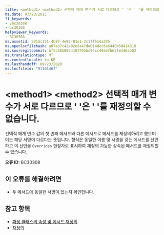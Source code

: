 ```yaml
---
title: <method1> <method2> 선택적 매개 변수가 서로 다르므로 ' '은 ' '를 재정의할 수 없습니다.
ms.date: 07/20/2015
f1_keywords:
- vbc30308
- bc30308
helpviewer_keywords:
- BC30308
ms.assetid: 591dc351-4b87-4e92-81e1-2c1ff51da295
ms.openlocfilehash: a07a37c42a02eda47de014dec6a6440b5d414819
ms.sourcegitcommit: bf5c5850654187705bc94cc40ebfb62fe346ab02
ms.translationtype: MT
ms.contentlocale: ko-KR
ms.lasthandoff: 09/23/2020
ms.locfileid: "91101467"
---
```

# <a name="method1-cannot-override-method2-because-they-differ-by-optional-parameters"></a>\<method1> \<method2> 선택적 매개 변수가 서로 다르므로 ' '은 ' '를 재정의할 수 없습니다.

선택적 매개 변수 값의 첫 번째 메서드와 다른 메서드로 메서드를 재정의하려고 했으며 이는 해당 서명이 다르다는 뜻입니다. 형식은 동일한 이름 및 서명을 갖는 메서드를 선언하고 이 선언을 `Overrides` 한정자로 표시하여 재정의 가능한 상속된 메서드를 재정의할 수 있습니다.  
  
 **오류 ID:** BC30308  
  
## <a name="to-correct-this-error"></a>이 오류를 해결하려면  
  
- 두 메서드에 동일한 서명이 있는지 확인합니다.  
  
## <a name="see-also"></a>참고 항목

- [파생 클래스의 속성 및 메서드 재정의](../programming-guide/language-features/objects-and-classes/inheritance-basics.md#overriding-properties-and-methods-in-derived-classes)
- [재정의](../language-reference/modifiers/overrides.md)
